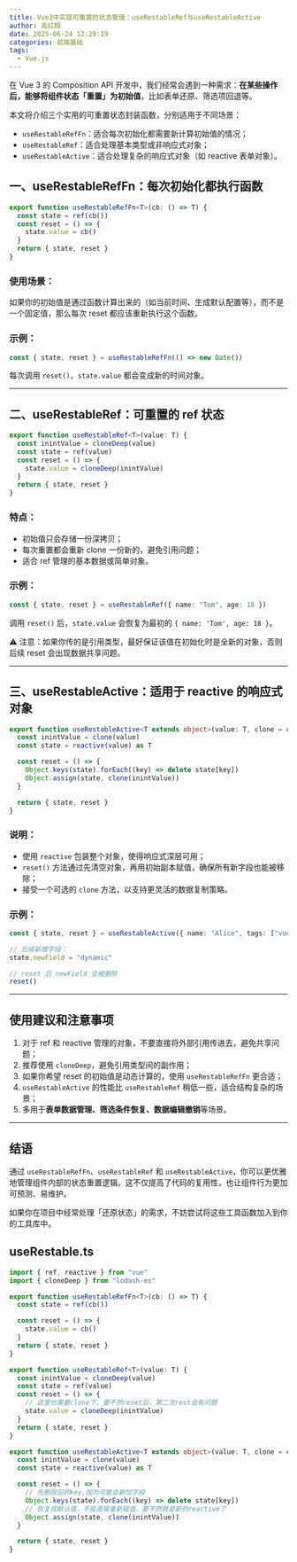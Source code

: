```yaml
---
title: Vue3中实现可重置的状态管理：useRestableRef与useRestableActive
author: 高红翔
date: 2025-06-24 12:29:19
categories: 前端基础
tags:
  - Vue.js
---
```


在 Vue 3 的 Composition API 开发中，我们经常会遇到一种需求：**在某些操作后，能够将组件状态「重置」为初始值**，比如表单还原、筛选项回退等。

本文将介绍三个实用的可重置状态封装函数，分别适用于不同场景：

- `useRestableRefFn`：适合每次初始化都需要新计算初始值的情况；
- `useRestableRef`：适合处理基本类型或非响应式对象；
- `useRestableActive`：适合处理复杂的响应式对象（如 reactive 表单对象）。

## 一、useRestableRefFn：每次初始化都执行函数

```ts
export function useRestableRefFn<T>(cb: () => T) {
  const state = ref(cb())
  const reset = () => {
    state.value = cb()
  }
  return { state, reset }
}
```

### 使用场景：

如果你的初始值是通过函数计算出来的（如当前时间、生成默认配置等），而不是一个固定值，那么每次 reset 都应该重新执行这个函数。

### 示例：

```ts
const { state, reset } = useRestableRefFn(() => new Date())
```

每次调用 `reset()`，`state.value` 都会变成新的时间对象。

---

## 二、useRestableRef：可重置的 ref 状态

```ts
export function useRestableRef<T>(value: T) {
  const inintValue = cloneDeep(value)
  const state = ref(value)
  const reset = () => {
    state.value = cloneDeep(inintValue)
  }
  return { state, reset }
}
```

### 特点：

- 初始值只会存储一份深拷贝；
- 每次重置都会重新 clone 一份新的，避免引用问题；
- 适合 ref 管理的基本数据或简单对象。

### 示例：

```ts
const { state, reset } = useRestableRef({ name: "Tom", age: 18 })
```

调用 `reset()` 后，`state.value` 会恢复为最初的 `{ name: 'Tom', age: 18 }`。

⚠️ 注意：如果你传的是引用类型，最好保证该值在初始化时是全新的对象，否则后续 reset 会出现数据共享问题。

---

## 三、useRestableActive：适用于 reactive 的响应式对象

```ts
export function useRestableActive<T extends object>(value: T, clone = cloneDeep) {
  const inintValue = clone(value)
  const state = reactive(value) as T

  const reset = () => {
    Object.keys(state).forEach((key) => delete state[key])
    Object.assign(state, clone(inintValue))
  }

  return { state, reset }
}
```

### 说明：

- 使用 `reactive` 包装整个对象，使得响应式深层可用；
- `reset()` 方法通过先清空对象，再用初始副本赋值，确保所有新字段也能被移除；
- 接受一个可选的 `clone` 方法，以支持更灵活的数据复制策略。

### 示例：

```ts
const { state, reset } = useRestableActive({ name: "Alice", tags: ["vue", "ts"] })

// 后续新增字段：
state.newField = "dynamic"

// reset 后 newField 会被删除
reset()
```

---

## 使用建议和注意事项

1. 对于 ref 和 reactive 管理的对象，不要直接将外部引用传进去，避免共享问题；
2. 推荐使用 `cloneDeep`，避免引用类型间的副作用；
3. 如果你希望 reset 的初始值是动态计算的，使用 `useRestableRefFn` 更合适；
4. `useRestableActive` 的性能比 `useRestableRef` 稍低一些，适合结构复杂的场景；
5. 多用于**表单数据管理、筛选条件恢复、数据编辑撤销**等场景。

---

## 结语

通过 `useRestableRefFn`、`useRestableRef` 和 `useRestableActive`，你可以更优雅地管理组件内部的状态重置逻辑。这不仅提高了代码的复用性，也让组件行为更加可预测、易维护。

如果你在项目中经常处理「还原状态」的需求，不妨尝试将这些工具函数加入到你的工具库中。

## useRestable.ts

```ts
import { ref, reactive } from "vue"
import { cloneDeep } from "lodash-es"

export function useRestableRefFn<T>(cb: () => T) {
  const state = ref(cb())

  const reset = () => {
    state.value = cb()
  }
  return { state, reset }
}

export function useRestableRef<T>(value: T) {
  const inintValue = cloneDeep(value)
  const state = ref(value)
  const reset = () => {
    // 这里也需要clone下，要不然reset后，第二次rest会有问题
    state.value = cloneDeep(inintValue)
  }
  return { state, reset }
}

export function useRestableActive<T extends object>(value: T, clone = cloneDeep) {
  const inintValue = clone(value)
  const state = reactive(value) as T

  const reset = () => {
    // 先删除旧的key,因为可能会新加字段
    Object.keys(state).forEach((key) => delete state[key])
    // 恢复成默认值，不能直接重新赋值，要不然就是新的reactive了
    Object.assign(state, clone(inintValue))
  }

  return { state, reset }
}
```
